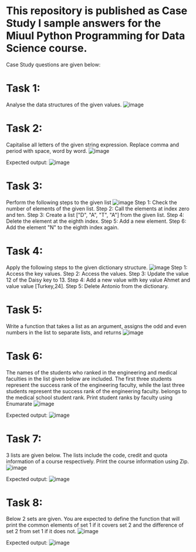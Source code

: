 # This repository is published as Case Study I sample answers for the Miuul Python Programming for Data Science course.

Case Study questions are given below:

# Task 1: 
Analyse the data structures of the given values.
![image](https://github.com/erdemonal11/Miuul-Python-Programming-I/assets/137915983/6c82d5ec-c474-4d2a-ba6b-4af748695fe2)

# Task 2: 
Capitalise all letters of the given string expression. Replace comma and period with space, word by word.
![image](https://github.com/erdemonal11/Miuul-Python-Programming-I/assets/137915983/daac486c-fe8f-491c-8ad1-778d50a07848)

Expected output: 
![image](https://github.com/erdemonal11/Miuul-Python-Programming-I/assets/137915983/14557a3a-cb24-415d-a0ee-9fbe804b429f)

# Task 3:
Perform the following steps to the given list
![image](https://github.com/erdemonal11/Miuul-Python-Programming-I/assets/137915983/7a83336e-e49a-4473-9760-4d3257173ea2)
Step 1: Check the number of elements of the given list.
Step 2: Call the elements at index zero and ten.
Step 3: Create a list ["D", "A", "T", "A"] from the given list.
Step 4: Delete the element at the eighth index.
Step 5: Add a new element.
Step 6: Add the element "N" to the eighth index again.

# Task 4:
Apply the following steps to the given dictionary structure.
![image](https://github.com/erdemonal11/Miuul-Python-Programming-I/assets/137915983/62762d84-eaad-49b4-b1c4-5c775d5a43ff)
Step 1: Access the key values.
Step 2: Access the values.
Step 3: Update the value 12 of the Daisy key to 13.
Step 4: Add a new value with key value Ahmet and value value [Turkey,24].
Step 5: Delete Antonio from the dictionary.

# Task 5:
Write a function that takes a list as an argument, assigns the odd and even numbers in the list to separate lists, and returns
![image](https://github.com/erdemonal11/Miuul-Python-Programming-I/assets/137915983/27c2ec34-10c7-47a6-a60e-e7d9e3d3fead)

# Task 6:
The names of the students who ranked in the engineering and medical faculties in the list given below
are included. The first three students represent the success rank of the engineering faculty, while the last three students represent the success rank of the engineering faculty.
belongs to the medical school student rank. Print student ranks by faculty using Enumarate
![image](https://github.com/erdemonal11/Miuul-Python-Programming-I/assets/137915983/dade9741-d074-42c0-bdca-0dddfbcc4457)

Expected output:
![image](https://github.com/erdemonal11/Miuul-Python-Programming-I/assets/137915983/c53da15d-22e3-46e6-bf8a-7d6aa0897a42)

# Task 7:
3 lists are given below. The lists include the code, credit and quota information of a course respectively. Print the course information using Zip.
![image](https://github.com/erdemonal11/Miuul-Python-Programming-I/assets/137915983/4862ca72-2b37-4211-aaa9-15540c5e8f20)

Expected output:
![image](https://github.com/erdemonal11/Miuul-Python-Programming-I/assets/137915983/8afd278a-4e10-468a-a07c-f0320129c5c1)

# Task 8:
Below 2 sets are given. You are expected to define the function that will print the common elements of set 1 if it covers set 2 and the difference of set 2 from set 1 if it does not.
![image](https://github.com/erdemonal11/Miuul-Python-Programming-I/assets/137915983/d3da6578-f97f-46cc-889c-3e472260315c)

Expected output:
![image](https://github.com/erdemonal11/Miuul-Python-Programming-I/assets/137915983/a6b943eb-5d39-4b44-ae36-32c331849207)










